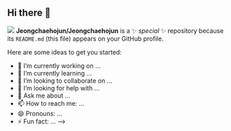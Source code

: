 ## Hi there 👋
<a href="https://youtube.com/@turtleneck_king?si=Ye8GUmUF9ocDgJy-"><img src="https://hits.seeyoufarm.com/api/count/incr/badge.svg?si=Ye8GUmUF9ocDgJy-&url=https%3A%2F%2Fyoutube.com%2F%40turtleneck_king&count_bg=%23FFFFFF&title_bg=%23555555&icon=youtube.svg&icon_color=%23FF0000&title=YOUTUBE&edge_flat=false"/></a>
**Jeongchaehojun/Jeongchaehojun** is a ✨ _special_ ✨ repository because its `README.md` (this file) appears on your GitHub profile.

Here are some ideas to get you started:

- 🔭 I’m currently working on ...
- 🌱 I’m currently learning ...
- 👯 I’m looking to collaborate on ...
- 🤔 I’m looking for help with ...
- 💬 Ask me about ...
- 📫 How to reach me: ...
- 😄 Pronouns: ...
- ⚡ Fun fact: ...
-->
